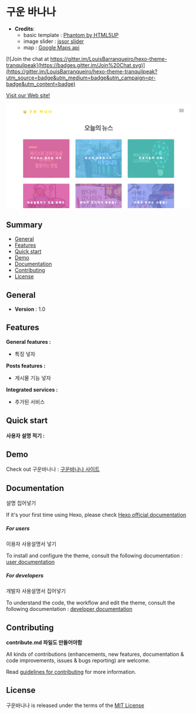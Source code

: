 # 구운 바나나

* **Credits**:
	* basic template : [Phantom by HTML5UP](https://html5up.net)
	* image slider : [jssor slider](https://www.jssor.com)
	* map : [Google Maps api](https://developers.google.com/maps/documentation/javascript/adding-a-google-map?hl=ko)

[![Join the chat at https://gitter.im/LouisBarranqueiro/hexo-theme-tranquilpeak](https://badges.gitter.im/Join%20Chat.svg)](https://gitter.im/LouisBarranqueiro/hexo-theme-tranquilpeak?utm_source=badge&utm_medium=badge&utm_campaign=pr-badge&utm_content=badge)


[Visit our Web site!](https://TaeUnisef.github.io/Web_yellow_9/html/main.html)


[![구운바나나](images/firstPage.jpg)](https://taeunisef.github.io/Web_yellow_9/html/main.html)

## Summary ##

- [General](#general)
- [Features](#features)
- [Quick start](#quick-start)
- [Demo](#demo)
- [Documentation](#documentation)
- [Contributing](#contributing)
- [License](#license)


## General ##

- **Version** : 1.0

## Features ##

**General features :**  

- 특징 넣자


**Posts features :**  

- 게시물 기능 넣자

**Integrated services :**  

- 추가된 서비스

## Quick start ##

**사용자 설명 적기 :**

## Demo  ##

Check out 구운바나나 : [구운바나나 사이트](https://TaeUnisef.github.io/Web_yellow_9/html/main.html)


## Documentation ##

설명 집어넣기

If it's your first time using Hexo, please check [Hexo official documentation](https://hexo.io/docs/)

##### For users  

이용자 사용설명서 넣기

To install and configure the theme, consult the following documentation : [user documentation](https://github.com/LouisBarranqueiro/hexo-theme-tranquilpeak/blob/master/docs/user.md)  

##### For developers

개발자 사용설명서 집어넣기

To understand the code, the workflow and edit the theme, consult the following documentation : [developer documentation](https://github.com/LouisBarranqueiro/hexo-theme-tranquilpeak/blob/master/docs/developer.md)

## Contributing ##

**contribute.md 파일도 만들어야함**

All kinds of contributions (enhancements, new features, documentation & code improvements, issues & bugs reporting) are welcome.

Read [guidelines for contributing](https://github.com/LouisBarranqueiro/hexo-theme-tranquilpeak/blob/master/.github/CONTRIBUTING.md) for more information.

## License ##

구운바나나 is released under the terms of the [MIT License](https://github.com/TaeUnisef/Web_yellow_9/blob/master/LICENSE)
